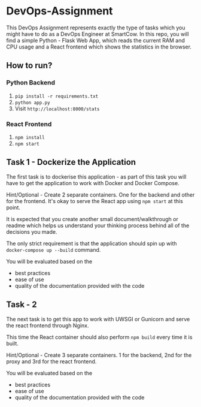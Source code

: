 # DevOps-Assignment

This DevOps Assignment represents exactly the type of tasks which you might have to do as a DevOps Engineer at SmartCow. In this repo, you will find a simple Python - Flask Web App, which reads the current RAM and CPU usage and a React frontend which shows the statistics in the browser.

## How to run?

### Python Backend 
1. `pip install -r requirements.txt`
2. `python app.py`
3. Visit `http://localhost:8000/stats`

### React Frontend
1. `npm install`
2. `npm start`

## Task 1 - Dockerize the Application

The first task is to dockerise this application - as part of this task you will have to get the application to work with Docker and Docker Compose. 

Hint/Optional - Create 2 separate containers. One for the backend and other for the frontend. It's okay to serve the React app using `npm start` at this point.

It is expected that you create another small document/walkthrough or readme which helps us understand your thinking process behind all of the decisions you made. 

The only strict requirement is that the application should spin up with `docker-compose up --build` command. 

You will be evaluated based on the
* best practices
* ease of use
* quality of the documentation provided with the code


## Task - 2 
The next task is to get this app to work with UWSGI or Gunicorn and serve the react frontend through Nginx. 

This time the React container should also perform `npm build` every time it is built.

Hint/Optional - Create 3 separate containers. 1 for the backend, 2nd for the proxy and 3rd for the react frontend.

You will be evaluated based on the

* best practices
* ease of use
* quality of the documentation provided with the code